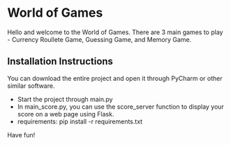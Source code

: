 # World of Games

Hello and welcome to the World of Games.
There are 3 main games to play - Currency Roullete Game, Guessing Game, and Memory Game.

## Installation Instructions

You can download the entire project and open it through PyCharm or other similar software.

* Start the project through main.py
* In main_score.py, you can use the score_server function to display your score on a web page using Flask.
* requirements: pip install -r requirements.txt

Have fun!
